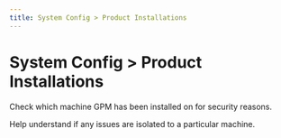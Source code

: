 ```yaml
---
title: System Config > Product Installations
---
```


# System Config > Product Installations

Check which machine GPM has been installed on for security reasons.

Help understand if any issues are isolated to a particular machine.
